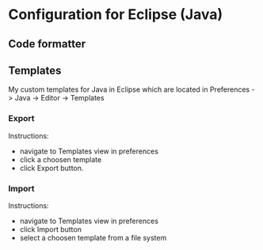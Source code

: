 # Configuration for Eclipse (Java) #

## Code formatter ##

## Templates ##
My custom templates for Java in Eclipse which are located in Preferences -> Java -> Editor ->  Templates

### Export ###
Instructions:
- navigate to Templates view in preferences
- click a choosen template
- click Export button.

### Import ###
Instructions:
- navigate to Templates view in preferences
- click Import button
- select a choosen template from a file system
